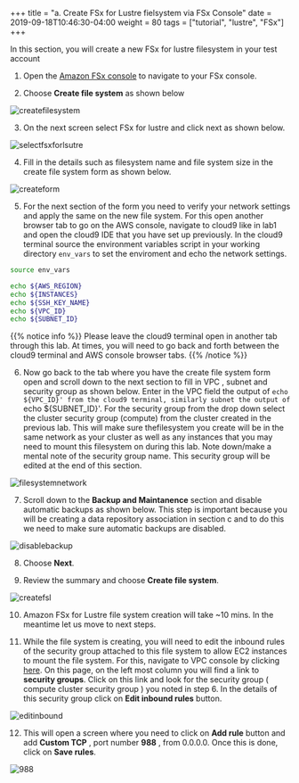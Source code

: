 +++
title = "a. Create FSx for Lustre fielsystem via FSx Console"
date = 2019-09-18T10:46:30-04:00
weight = 80
tags = ["tutorial", "lustre", "FSx"]
+++

In this section, you will create a new FSx for lustre filesystem in your test account


1. Open the [Amazon FSx console](https://console.aws.amazon.com/fsx/home) to navigate to your FSx console. 

2. Choose  **Create file system** as shown below

![createfilesystem](/images/fsx-for-lustre-hsm/createfilesystem.png)

3. On the next screen select FSx for lustre and click next as shown below.   

![selectfsxforlsutre](/images/fsx-for-lustre-hsm/selectfsxlustre.png)

4. Fill in the details such as filesystem name and file system size in the create file system form as shown below.

![createform](/images/fsx-for-lustre-hsm/createform.png)

5. For the next section of the form you need to verify your network settings and apply the same on the new file system. For this open another browser tab to go on the AWS console, navigate to cloud9 like in lab1 and open the cloud9 IDE that you have set up previously. In the cloud9 terminal source the environment variables script in your working directory `env_vars` to set the enviroment and echo the network settings. 

```bash
source env_vars

echo ${AWS_REGION}
echo ${INSTANCES}
echo ${SSH_KEY_NAME}
echo ${VPC_ID}
echo ${SUBNET_ID}

```
{{% notice info %}}
Please leave the cloud9 terminal open in another tab through this  lab.
At times, you will need to go back and forth between the cloud9 terminal and AWS console browser tabs. 
{{% /notice %}}

6. Now go back to the tab where you have the create file system form open and scroll down to the next section to fill in VPC , subnet and security group as shown below. Enter in the VPC field the output of `echo ${VPC_ID}' from the cloud9 terminal, similarly subnet the output of `echo ${SUBNET_ID}'. For the security group from the drop down select the cluster security group (compute) from the cluster created in the previous lab. This will make sure thefilesystem you create will be in the same network as your cluster as well as any instances that you may need to mount this filesystem on during this lab. Note down/make a mental note of the security group name. This security group will be edited at the end of this section. 

![filesystemnetwork](/images/fsx-for-lustre-hsm/filesystemnetwork.png)

7. Scroll down to the **Backup and Maintanence** section and disable automatic backups as shown below. This step is important because you will be creating a data repository association in section c and to do this we need to make sure automatic backups are disabled.

![disablebackup](/images/fsx-for-lustre-hsm/disablebackup.png) 

8. Choose **Next**.

9. Review the summary and choose  **Create file system**.

![createfsl](/images/fsx-for-lustre-hsm/createfsl.png)

10. Amazon FSx for Lustre file system creation will take ~10 mins. In the meantime let us move to next steps. 

11. While the file system is creating, you will need to edit the inbound rules of the security group attached to this file system to allow EC2 instances to mount the file system. For this, navigate to VPC console by clicking [here](https://console.aws.amazon.com/vpc/home). On this page, on the left most column you will find a link to **security groups**. Click on this link and look for the security group ( compute cluster security group ) you noted in step 6. In the details of this security group click on **Edit inbound rules** button.

![editinbound](/images/fsx-for-lustre-hsm/editinbound.png)

12. This will open a screen where you need to click on **Add rule** button and add **Custom TCP** , port number **988** , from 0.0.0.0. Once this is done, click on **Save rules**.

![988](/images/fsx-for-lustre-hsm/988.png)


